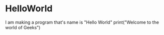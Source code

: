 # HelloWorld
I am making a program that's name is "Hello World"
print("Welcome to the world of Geeks")
